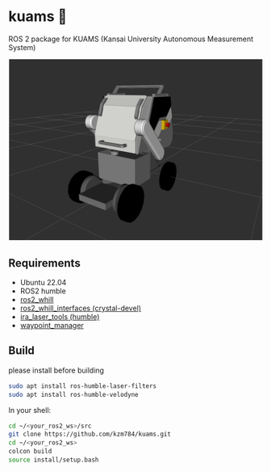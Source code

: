 # kuams 🐧
ROS 2 package for KUAMS (Kansai University Autonomous Measurement System)

<img src="./images/kuams.png" width="640px">

## Requirements
- Ubuntu 22.04 
- ROS2 humble
- [ros2_whill](https://github.com/kzm784/ros2_whill.git)
- [ros2_whill_interfaces (crystal-devel)](https://github.com/WHILL/ros2_whill_interfaces)
- [ira_laser_tools (humble)](https://github.com/kzm784/ira_laser_tools.git)
- [waypoint_manager](https://github.com/kzm784/waypoint_manager.git)


## Build
please install before building
```sh
sudo apt install ros-humble-laser-filters
sudo apt install ros-humble-velodyne 
```
In your shell:
```sh
cd ~/<your_ros2_ws>/src
git clone https://github.com/kzm784/kuams.git
cd ~/<your_ros2_ws>
colcon build 
source install/setup.bash
